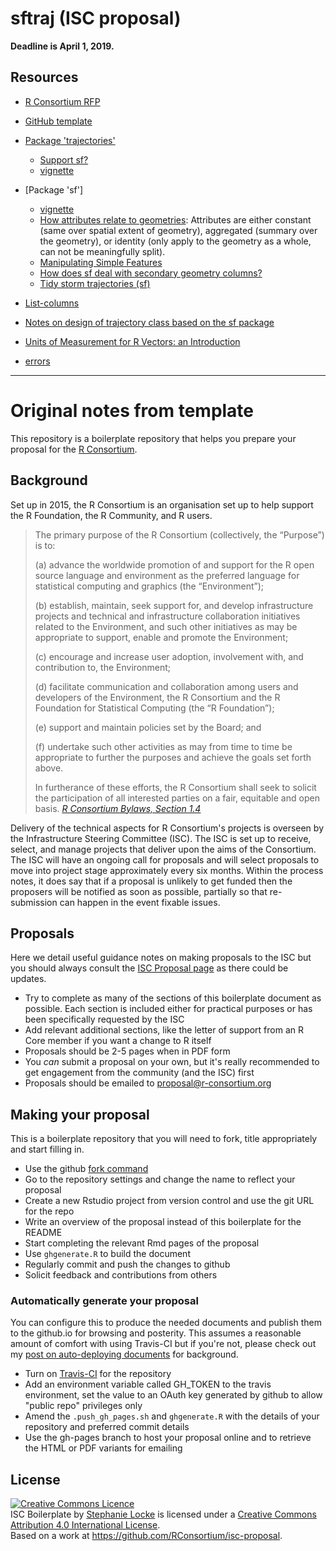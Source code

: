 # sftraj (ISC proposal)
<!-- [![Build Status](https://travis-ci.org/stephlocke/isc-proposal.svg?branch=master)](https://travis-ci.org/stephlocke/isc-proposal) -->

**Deadline is April 1, 2019.**


## Resources

  * [R Consortium
    RFP](https://www.r-consortium.org/projects/call-for-proposals)
  * [GitHub template](https://github.com/RConsortium/isc-proposal)

  * [Package
    'trajectories'](https://cran.r-project.org/package=trajectories)
    - [Support sf?](https://github.com/edzer/trajectories/issues/22)
    - [vignette](https://cran.r-project.org/web/packages/trajectories/vignettes/article.pdf)
  * [Package 'sf']
    - [vignette](https://r-spatial.github.io/sf/articles/sf1.html)
    - [How attributes relate to
    geometries](https://r-spatial.github.io/sf/articles/sf1.html#how-attributes-relate-to-geometries):
    Attributes are either constant (same over spatial extent of
    geometry), aggregated (summary over the geometry), or identity
    (only apply to the geometry as a whole, can not be meaningfully
    split).
    - [Manipulating Simple
      Features](https://r-spatial.github.io/sf/articles/sf4.html)
    - [How does sf deal with secondary geometry
      columns?](https://r-spatial.github.io/sf/articles/sf6.html#how-does-sf-deal-with-secondary-geometry-columns)
    - [Tidy storm trajectories
      (sf)](https://www.r-spatial.org/r/2017/08/28/nest.html)
  *
    [List-columns](https://r4ds.had.co.nz/many-models.html#list-columns-1)
  * [Notes on design of trajectory class based on the sf
    package](https://github.com/bart1/sfTraj/blob/master/notes.md)
  * [Units of Measurement for R Vectors: an
    Introduction](https://cran.r-project.org/web/packages/units/vignettes/units.html)
  * [errors](https://www.enchufa2.es/archives/errors-0-0-1.html)





---

# Original notes from template

This repository is a boilerplate repository that helps you prepare your proposal for the [R Consortium](https://www.r-consortium.org).

## Background 
Set up in 2015, the R Consortium is an organisation set up to help support the R Foundation, the R Community, and R users.

> The primary purpose of the R Consortium (collectively, the “Purpose”) is to: 
>
>(a) advance the worldwide promotion of and support for the R open source language and environment as the preferred language for statistical computing and graphics (the “Environment”);
>
>(b) establish, maintain, seek support for, and develop infrastructure projects and technical and infrastructure collaboration initiatives related to the Environment, and such other initiatives as may be appropriate to support, enable and promote the Environment; 
>
>(c) encourage and increase user adoption, involvement with, and contribution to, the Environment; 
>
>(d) facilitate communication and collaboration among users and developers of the Environment, the R Consortium and the R Foundation for Statistical Computing (the “R Foundation”); 
>
>(e) support and maintain policies set by the Board; and 
>
>(f) undertake such other activities as may from time to time be appropriate to further the purposes and achieve the goals set forth above.  
>
>In furtherance of these efforts, the R Consortium shall seek to solicit the participation of all interested parties on a fair, equitable and open basis.
> *[R Consortium Bylaws, Section 1.4](https://www.r-consortium.org/about/governance/bylaws)*

Delivery of the technical aspects for R Consortium's projects is overseen by the Infrastructure Steering Committee (ISC). The ISC is set up to receive, select, and manage projects that deliver upon the aims of the Consortium. The ISC will have an ongoing call for proposals and will select proposals to move into project stage approximately every six months. Within the process notes, it does say that if a proposal is unlikely to get funded then the proposers will be notified as soon as possible, partially so that re-submission can happen in the event fixable issues.

## Proposals
Here we detail useful guidance notes on making proposals to the ISC but you should always consult the [ISC Proposal page](https://www.r-consortium.org/about/isc/proposals) as there could be updates.

- Try to complete as many of the sections of this boilerplate document as possible. Each section is included either for practical purposes or has been specifically requested by the ISC
- Add relevant additional sections, like the letter of support from an R Core member if you want a change to R itself
- Proposals should be 2-5 pages when in PDF form
- You *can* submit a proposal on your own, but it's really recommended to get engagement from the community (and the ISC) first
- Proposals should be emailed to [proposal@r-consortium.org](proposal@r-consortium.org)

## Making your proposal
This is a boilerplate repository that you will need to fork, title appropriately and start filling in.

- Use the github [fork command](https://github.com/stephlocke/isc-proposal#fork-destination-box)
- Go to the repository settings and change the name to reflect your proposal
- Create a new Rstudio project from version control and use the git URL for the repo
- Write an overview of the proposal instead of this boilerplate for the README
- Start completing the relevant Rmd pages of the proposal
- Use `ghgenerate.R` to build the document
- Regularly commit and push the changes to github
- Solicit feedback and contributions from others

### Automatically generate your proposal
You can configure this to produce the needed documents and publish them to the github.io for browsing and posterity. This assumes a reasonable amount of comfort with using Travis-CI but if you're not, please check out my [post on auto-deploying documents](http://itsalocke.com/automated-documentation-hosting-on-github-via-travis-ci/) for background.

- Turn on [Travis-CI](https://travis-ci.org) for the repository
- Add an environment variable called GH_TOKEN to the travis environment, set the value to an OAuth key generated by github to allow "public repo" privileges only
- Amend the `.push_gh_pages.sh` and `ghgenerate.R` with the details of your repository and preferred commit details
- Use the gh-pages branch to host your proposal online and to retrieve the HTML or PDF variants for emailing


## License
<a rel="license" href="http://creativecommons.org/licenses/by/4.0/"><img alt="Creative Commons Licence" style="border-width:0" src="https://i.creativecommons.org/l/by/4.0/88x31.png" /></a><br /><span xmlns:dct="http://purl.org/dc/terms/" property="dct:title">ISC Boilerplate</span> by <a xmlns:cc="http://creativecommons.org/ns#" href="https://github.com/stephlocke" property="cc:attributionName" rel="cc:attributionURL">Stephanie Locke</a> is licensed under a <a rel="license" href="http://creativecommons.org/licenses/by/4.0/">Creative Commons Attribution 4.0 International License</a>.<br />Based on a work at <a xmlns:dct="http://purl.org/dc/terms/" href="https://github.com/RConsortium/isc-proposal" rel="dct:source">https://github.com/RConsortium/isc-proposal</a>.
